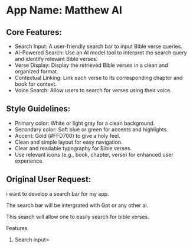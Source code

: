 # **App Name**: Matthew AI

## Core Features:

- Search Input: A user-friendly search bar to input Bible verse queries.
- AI-Powered Search: Use an AI model tool to interpret the search query and identify relevant Bible verses.
- Verse Display: Display the retrieved Bible verses in a clean and organized format.
- Contextual Linking: Link each verse to its corresponding chapter and book for context.
- Voice Search: Allow users to search for verses using their voice.

## Style Guidelines:

- Primary color: White or light gray for a clean background.
- Secondary color: Soft blue or green for accents and highlights.
- Accent: Gold (#FFD700) to give a holy feel.
- Clean and simple layout for easy navigation.
- Clear and readable typography for Bible verses.
- Use relevant icons (e.g., book, chapter, verse) for enhanced user experience.

## Original User Request:
i want to develop a search bar for my app.

The search bar will be intergrated with Gpt or any other ai.

This search will allow one to easily search for bible verses.

Features.
1. Search input>
  